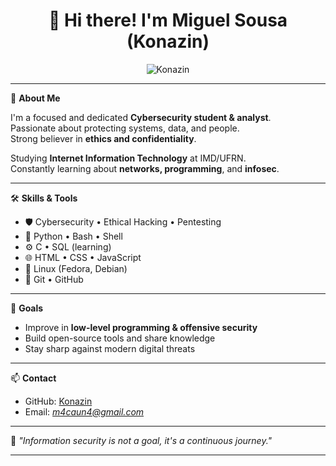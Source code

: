 <h1 align="center">👋 Hi there! I'm Miguel Sousa (Konazin)</h1>

<p align="center">
  <img src="https://komarev.com/ghpvc/?username=Konazin&label=Profile%20views&color=0e75b6&style=flat" alt="Konazin" />
</p>

---

🎯 **About Me**

I'm a focused and dedicated **Cybersecurity student & analyst**.  
Passionate about protecting systems, data, and people.  
Strong believer in **ethics and confidentiality**.  

Studying **Internet Information Technology** at IMD/UFRN.  
Constantly learning about **networks, programming**, and **infosec**.

---

🛠️ **Skills & Tools**

- 🛡️ Cybersecurity • Ethical Hacking • Pentesting  
- 🐍 Python • Bash • Shell  
- ⚙️ C • SQL (learning)  
- 🌐 HTML • CSS • JavaScript  
- 🐧 Linux (Fedora, Debian)  
- 📂 Git • GitHub  

---

🚀 **Goals**

- Improve in **low-level programming & offensive security**  
- Build open-source tools and share knowledge  
- Stay sharp against modern digital threats  

---

📫 **Contact**

- GitHub: [Konazin](https://github.com/Konazin)  
- Email: *m4caun4@gmail.com*   

---

🔐 *"Information security is not a goal, it's a continuous journey."*

---
